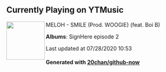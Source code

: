 ## Currently Playing on YTMusic

[<img align="left" width="100" src="https://lh3.googleusercontent.com/w9bo5bLaqybEbtCn20WgF-CCtnS7F2kt1C1zv2nTkahuqBsYMJgc5LzwlxsfTVR4bPezQp-I5ZyoW2FJ">](https://music.youtube.com/channel/UCyvFbqTGEVjbtppSdGrHPoA)

MELOH - SMILE (Prod. WOOGIE) (feat. Boi B)

**Albums**: SignHere episode 2

Last updated at 07/28/2020 10:53

#### Generated with [20chan/github-now](https://github.com/20chan/github-now)


<!--
**20chan/20chan** is a ✨ _special_ ✨ repository because its `README.md` (this file) appears on your GitHub profile.

Here are some ideas to get you started:

- 🔭 I’m currently working on ...
- 🌱 I’m currently learning ...
- 👯 I’m looking to collaborate on ...
- 🤔 I’m looking for help with ...
- 💬 Ask me about ...
- 📫 How to reach me: ...
- 😄 Pronouns: ...
- ⚡ Fun fact: ...
-->
